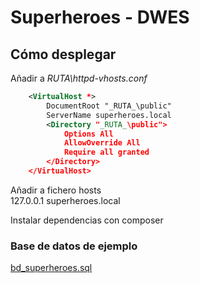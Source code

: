 # Superheroes - DWES

## Cómo desplegar  

Añadir a _RUTA\httpd-vhosts.conf_  
```xml
    <VirtualHost *>
        DocumentRoot "_RUTA_\public"
        ServerName superheroes.local
        <Directory "_RUTA_\public">
            Options All
            AllowOverride All
            Require all granted
        </Directory>
    </VirtualHost>
```  
Añadir a fichero hosts  
127.0.0.1  superheroes.local  
  
Instalar dependencias con composer

### Base de datos de ejemplo
[bd_superheroes.sql](https://github.com/navenne/superheroes-dbms/tree/main/public/bd_superheroes.sql)